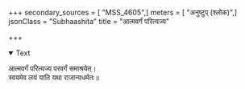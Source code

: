 +++
secondary_sources = [ "MSS_4605",]
meters = [ "अनुष्टुप् (श्लोक)",]
jsonClass = "Subhaashita"
title = "आत्मवर्गं परित्यज्य"

+++

<details open><summary>Text</summary>

आत्मवर्गं परित्यज्य परवर्गं समाश्रयेत्।  
स्वयमेव लयं याति यथा राजान्यधर्मतः॥
</details>
